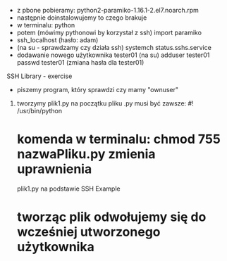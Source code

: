 - z pbone pobieramy: python2-paramiko-1.16.1-2.el7.noarch.rpm
- następnie doinstalowujemy to czego brakuje
- w terminalu:
    python
- potem (mówimy pythonowi by korzystał z ssh)
    import paramiko
- ssh_localhost (hasło: adam)
- (na su - sprawdzamy czy działa ssh) systemch status.sshs.service
- dodawanie nowego użytkownika tester01 (na su)
    adduser tester01
    passwd tester01 (zmiana hasła dla tester01)

SSH Library - exercise
- piszemy program, który sprawdzi czy mamy "ownuser"

1. tworzymy plik1.py
    na początku pliku .py musi być zawsze: #! /usr/bin/python

    # komenda w terminalu: chmod 755 nazwaPliku.py zmienia uprawnienia

    plik1.py na podstawie SSH Example
    # tworząc plik odwołujemy się do wcześniej utworzonego użytkownika
